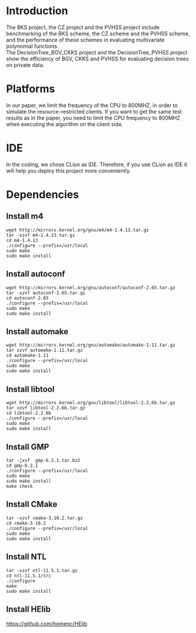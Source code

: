 # Introduction
The BKS project, the CZ project and the PVHSS project include benchmarking of the BKS scheme, the CZ scheme and the PVHSS scheme, and the performance of these schemes in evaluating multivariate polynomial functions.  
The DecisionTree_BGV_CKKS project and the DecisionTree_PVHSS project show the efficiency of BGV, CKKS and PVHSS for evaluating decision trees on private data.

# Platforms
In our paper, we limit the frequency of the CPU to 800MHZ, in order to simulate the resource-restricted clients. If you want to get the same test results as in the paper, you need to limit the CPU frequency to 800MHZ when executing the algorithm on the client side.

# IDE  
In the coding, we chose CLion as IDE. Therefore, if you use CLion as IDE it will help you deploy this project more conveniently.

# Dependencies  
## Install m4
    wget http://mirrors.kernel.org/gnu/m4/m4-1.4.13.tar.gz
    tar -xzvf m4-1.4.13.tar.gz
    cd m4-1.4.13
    ./configure --prefix=/usr/local
    sudo make
    sudo make install
## Install autoconf
    wget http://mirrors.kernel.org/gnu/autoconf/autoconf-2.65.tar.gz
    tar -xzvf autoconf-2.65.tar.gz
    cd autoconf-2.65
    ./configure --prefix=/usr/local
    sudo make
    sudo make install
## Install automake
    wget http://mirrors.kernel.org/gnu/automake/automake-1.11.tar.gz
    tar xzvf automake-1.11.tar.gz
    cd automake-1.11
    ./configure --prefix=/usr/local
    sudo make
    sudo make install
## Install libtool
    wget http://mirrors.kernel.org/gnu/libtool/libtool-2.2.6b.tar.gz
    tar xzvf libtool-2.2.6b.tar.gz
    cd libtool-2.2.6b
    ./configure --prefix=/usr/local
    sudo make
    sudo make install
## Install GMP
    tar -jxvf  gmp-6.2.1.tar.bz2
    cd gmp-6.2.1
    ./configure --prefix=/usr/local
    sudo make
    sudo make install
    make check
## Install CMake
    tar -xzvf cmake-3.10.2.tar.gz
    cd cmake-3.10.2
    ./configure --prefix=/usr/local
    sudo make
    sudo make install
## Install NTL
    tar -xzvf ntl-11.5.1.tar.gz
    cd ntl-11.5.1/src
    ./configure 
    make
    sudo make install
## Install HElib
https://github.com/homenc/HElib
